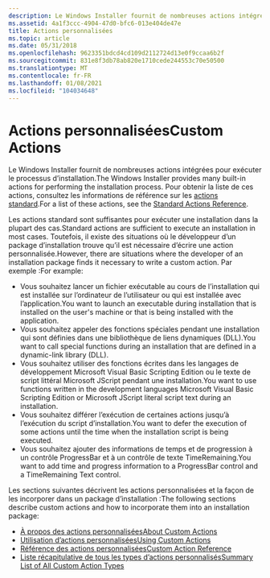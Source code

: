 ```yaml
---
description: Le Windows Installer fournit de nombreuses actions intégrées pour exécuter le processus d’installation. Pour obtenir la liste de ces actions, consultez les informations de référence sur les actions standard.
ms.assetid: 4a1f3ccc-4904-47d0-bfc6-013e404de47e
title: Actions personnalisées
ms.topic: article
ms.date: 05/31/2018
ms.openlocfilehash: 9623351bdcd4cd109d2112724d13e0f9ccaa6b2f
ms.sourcegitcommit: 831e8f3db78ab820e1710cede244553c70e50500
ms.translationtype: MT
ms.contentlocale: fr-FR
ms.lasthandoff: 01/08/2021
ms.locfileid: "104034648"
---
```

# <a name="custom-actions"></a><span data-ttu-id="90b4c-104">Actions personnalisées</span><span class="sxs-lookup"><span data-stu-id="90b4c-104">Custom Actions</span></span>

<span data-ttu-id="90b4c-105">Le Windows Installer fournit de nombreuses actions intégrées pour exécuter le processus d’installation.</span><span class="sxs-lookup"><span data-stu-id="90b4c-105">The Windows Installer provides many built-in actions for performing the installation process.</span></span> <span data-ttu-id="90b4c-106">Pour obtenir la liste de ces actions, consultez les informations de référence sur les [actions standard](standard-actions-reference.md).</span><span class="sxs-lookup"><span data-stu-id="90b4c-106">For a list of these actions, see the [Standard Actions Reference](standard-actions-reference.md).</span></span>

<span data-ttu-id="90b4c-107">Les actions standard sont suffisantes pour exécuter une installation dans la plupart des cas.</span><span class="sxs-lookup"><span data-stu-id="90b4c-107">Standard actions are sufficient to execute an installation in most cases.</span></span> <span data-ttu-id="90b4c-108">Toutefois, il existe des situations où le développeur d’un package d’installation trouve qu’il est nécessaire d’écrire une action personnalisée.</span><span class="sxs-lookup"><span data-stu-id="90b4c-108">However, there are situations where the developer of an installation package finds it necessary to write a custom action.</span></span> <span data-ttu-id="90b4c-109">Par exemple :</span><span class="sxs-lookup"><span data-stu-id="90b4c-109">For example:</span></span>

-   <span data-ttu-id="90b4c-110">Vous souhaitez lancer un fichier exécutable au cours de l’installation qui est installée sur l’ordinateur de l’utilisateur ou qui est installée avec l’application.</span><span class="sxs-lookup"><span data-stu-id="90b4c-110">You want to launch an executable during installation that is installed on the user's machine or that is being installed with the application.</span></span>
-   <span data-ttu-id="90b4c-111">Vous souhaitez appeler des fonctions spéciales pendant une installation qui sont définies dans une bibliothèque de liens dynamiques (DLL).</span><span class="sxs-lookup"><span data-stu-id="90b4c-111">You want to call special functions during an installation that are defined in a dynamic-link library (DLL).</span></span>
-   <span data-ttu-id="90b4c-112">Vous souhaitez utiliser des fonctions écrites dans les langages de développement Microsoft Visual Basic Scripting Edition ou le texte de script littéral Microsoft JScript pendant une installation.</span><span class="sxs-lookup"><span data-stu-id="90b4c-112">You want to use functions written in the development languages Microsoft Visual Basic Scripting Edition or Microsoft JScript literal script text during an installation.</span></span>
-   <span data-ttu-id="90b4c-113">Vous souhaitez différer l’exécution de certaines actions jusqu’à l’exécution du script d’installation.</span><span class="sxs-lookup"><span data-stu-id="90b4c-113">You want to defer the execution of some actions until the time when the installation script is being executed.</span></span>
-   <span data-ttu-id="90b4c-114">Vous souhaitez ajouter des informations de temps et de progression à un contrôle ProgressBar et à un contrôle de texte TimeRemaining.</span><span class="sxs-lookup"><span data-stu-id="90b4c-114">You want to add time and progress information to a ProgressBar control and a TimeRemaining Text control.</span></span>

<span data-ttu-id="90b4c-115">Les sections suivantes décrivent les actions personnalisées et la façon de les incorporer dans un package d’installation :</span><span class="sxs-lookup"><span data-stu-id="90b4c-115">The following sections describe custom actions and how to incorporate them into an installation package:</span></span>

-   [<span data-ttu-id="90b4c-116">À propos des actions personnalisées</span><span class="sxs-lookup"><span data-stu-id="90b4c-116">About Custom Actions</span></span>](about-custom-actions.md)
-   [<span data-ttu-id="90b4c-117">Utilisation d’actions personnalisées</span><span class="sxs-lookup"><span data-stu-id="90b4c-117">Using Custom Actions</span></span>](using-custom-actions.md)
-   [<span data-ttu-id="90b4c-118">Référence des actions personnalisées</span><span class="sxs-lookup"><span data-stu-id="90b4c-118">Custom Action Reference</span></span>](custom-action-reference.md)
-   [<span data-ttu-id="90b4c-119">Liste récapitulative de tous les types d’actions personnalisés</span><span class="sxs-lookup"><span data-stu-id="90b4c-119">Summary List of All Custom Action Types</span></span>](summary-list-of-all-custom-action-types.md)

 

 



